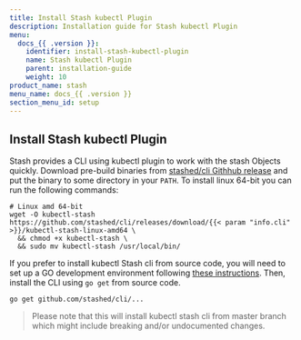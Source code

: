 ```yaml
---
title: Install Stash kubectl Plugin
description: Installation guide for Stash kubectl Plugin
menu:
  docs_{{ .version }}:
    identifier: install-stash-kubectl-plugin
    name: Stash kubectl Plugin
    parent: installation-guide
    weight: 10
product_name: stash
menu_name: docs_{{ .version }}
section_menu_id: setup
---
```


## Install Stash kubectl Plugin

Stash provides a CLI using kubectl plugin to work with the stash Objects quickly. Download pre-build binaries from [stashed/cli Githhub release]() and put the binary to some directory in your `PATH`. To install linux 64-bit you can run the following commands:

```console
# Linux amd 64-bit
wget -O kubectl-stash https://github.com/stashed/cli/releases/download/{{< param "info.cli" >}}/kubectl-stash-linux-amd64 \
  && chmod +x kubectl-stash \
  && sudo mv kubectl-stash /usr/local/bin/
```

If you prefer to install kubectl Stash cli from source code, you will need to set up a GO development environment following [these instructions](https://golang.org/doc/code.html). Then, install the CLI using `go get` from source code.

```console
go get github.com/stashed/cli/...
```

>Please note that this will install kubectl stash cli from master branch which might include breaking and/or undocumented changes.
